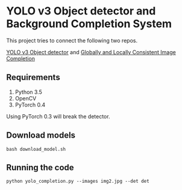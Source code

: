 # YOLO v3 Object detector and Background Completion System

This project tries to connect the following two repos.

[YOLO v3 Object detector](https://github.com/ayooshkathuria/pytorch-yolo-v3)
and
[Globally and Locally Consistent Image Completion](https://github.com/satoshiiizuka/siggraph2017_inpainting)

## Requirements
1. Python 3.5
2. OpenCV
3. PyTorch 0.4

Using PyTorch 0.3 will break the detector.

## Download models
```
bash download_model.sh
```

## Running the code
```
python yolo_completion.py --images img2.jpg --det det
```
